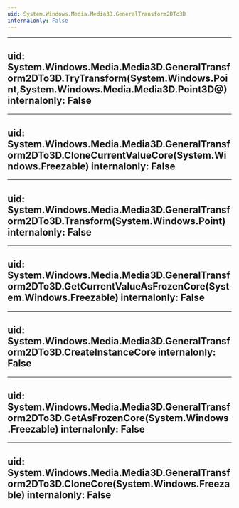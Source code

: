 ```yaml
---
uid: System.Windows.Media.Media3D.GeneralTransform2DTo3D
internalonly: False
---
```


---
uid: System.Windows.Media.Media3D.GeneralTransform2DTo3D.TryTransform(System.Windows.Point,System.Windows.Media.Media3D.Point3D@)
internalonly: False
---

---
uid: System.Windows.Media.Media3D.GeneralTransform2DTo3D.CloneCurrentValueCore(System.Windows.Freezable)
internalonly: False
---

---
uid: System.Windows.Media.Media3D.GeneralTransform2DTo3D.Transform(System.Windows.Point)
internalonly: False
---

---
uid: System.Windows.Media.Media3D.GeneralTransform2DTo3D.GetCurrentValueAsFrozenCore(System.Windows.Freezable)
internalonly: False
---

---
uid: System.Windows.Media.Media3D.GeneralTransform2DTo3D.CreateInstanceCore
internalonly: False
---

---
uid: System.Windows.Media.Media3D.GeneralTransform2DTo3D.GetAsFrozenCore(System.Windows.Freezable)
internalonly: False
---

---
uid: System.Windows.Media.Media3D.GeneralTransform2DTo3D.CloneCore(System.Windows.Freezable)
internalonly: False
---
